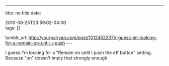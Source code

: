 ---
title: no title
date:

 2010-08-25T23:59:02-04:00  
tags:  []

tumblr_url:
http://yourpalryan.com/post/1012452237/i-guess-im-looking-for-a-remain-on-until-i-push
\-\--

I guess I'm looking for a "Remain on until I push the off button"
setting. Because "on" doesn't imply that strongly enough.
